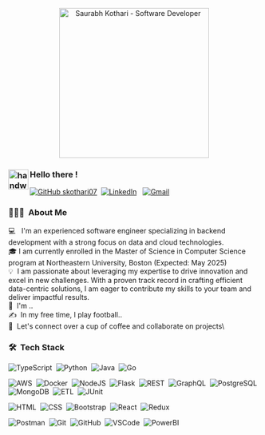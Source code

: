  <p align="center">
  <img src="https://github.com/user-attachments/assets/c2faa6ed-90b8-43d5-8b77-4e6f9e77e571" alt="Saurabh Kothari - Software Developer" height="300" width="auto" />
</p>

### <img alt="handwavegif" src="https://user-images.githubusercontent.com/39513876/112366216-8cfe7400-8cfe-11eb-8116-7d3dbae20e97.gif" width='40' align="left"/> Hello there !
[![GitHub skothari07](https://img.shields.io/github/followers/skothari07?label=follow&style=social)](https://github.com/skothari07)&nbsp;
<a href="https://www.linkedin.com/in/saurabh-kothari110599/"><img alt="LinkedIn" src="https://img.shields.io/badge/linkedin%20-%230077B5.svg?&style=flat&logo=linkedin&logoColor=white"/></a> &nbsp;
<a href="mailto:kothari.sau@northeastern.edu"><img alt="Gmail" src="https://img.shields.io/badge/Gmail-D14836?style=flat&logo=gmail&logoColor=white" /></a> &nbsp;

### 👨🏻‍💻 &nbsp;About Me

💻 &nbsp; I'm an experienced software engineer specializing in backend development with a strong focus on data and cloud technologies. \
🎓&nbsp;I am currently enrolled in the Master of Science in Computer Science program at Northeastern University, Boston (Expected: May 2025) \
💡 &nbsp;I am passionate about leveraging my expertise to drive innovation and excel in new challenges. With a proven track record in crafting efficient data-centric solutions, I am eager to contribute my skills to your team and deliver impactful results.\
🌱 &nbsp;I'm ..\
✍️ &nbsp;In my free time, I play football..\
💬 &nbsp;Let's connect over a cup of coffee and collaborate on projects\


### 🛠 &nbsp;Tech Stack
![TypeScript](https://img.shields.io/badge/-TypeScript-007ACC?style=flat&logo=typescript&logoColor=white)&nbsp;
![Python](https://img.shields.io/badge/-Python-306998?style=flat&logo=python&logoColor=white)&nbsp;
![Java](https://img.shields.io/badge/-Java-007396?style=flat&logo=java&logoColor=white)&nbsp;
![Go](https://img.shields.io/badge/-Go-00ADD8?style=flat&logo=go&logoColor=white)&nbsp;

![AWS](https://img.shields.io/badge/-AWS-232F3E?style=flat&logo=amazonaws&logoColor=white)&nbsp;
![Docker](https://img.shields.io/badge/-Docker-0db7ed?style=flat&logo=docker&logoColor=white)&nbsp;
![NodeJS](https://img.shields.io/badge/-NodeJS-003300?style=flat&logo=node.js&logoColor=white)&nbsp;
![Flask](https://img.shields.io/badge/-Flask-000000?style=flat&logo=flask&logoColor=white)&nbsp;
![REST](https://img.shields.io/badge/-REST-7F7F7F?style=flat&logo=rest&logoColor=white)&nbsp;
![GraphQL](https://img.shields.io/badge/-GraphQL-E10098?style=flat&logo=graphql&logoColor=white)&nbsp;
![PostgreSQL](https://img.shields.io/badge/-PostgreSQL-003B6F?style=flat&logo=postgresql&logoColor=white)&nbsp;
![MongoDB](https://img.shields.io/badge/-MongoDB-47A048?style=flat&logo=mongodb&logoColor=white)&nbsp;
![ETL](https://img.shields.io/badge/-ETL-6C63FF?style=flat&logo=apache&logoColor=white)&nbsp;
![JUnit](https://img.shields.io/badge/-JUnit-25A162?style=flat&logo=junit&logoColor=white)&nbsp;

![HTML](https://img.shields.io/badge/-HTML-E44D26?style=flat&logo=html5&logoColor=white)&nbsp;
![CSS](https://img.shields.io/badge/-CSS-263CE7?style=flat&logo=css3&logoColor=white)&nbsp;
![Bootstrap](https://img.shields.io/badge/-Bootstrap-563D7C?style=flat&logo=bootstrap&logoColor=white)&nbsp;
![React](https://img.shields.io/badge/-React-20232A?style=flat&logo=react&logoColor=61DAFB)&nbsp;
![Redux](https://img.shields.io/badge/-Redux-764ABC?style=flat&logo=redux&logoColor=white)&nbsp;

![Postman](https://img.shields.io/badge/-Postman-FF6C37?style=flat&logo=postman&logoColor=white)&nbsp;
![Git](https://img.shields.io/badge/-Git-F05032?style=flat&logo=git&logoColor=white)&nbsp;
![GitHub](https://img.shields.io/badge/-GitHub-181717?style=flat&logo=github&logoColor=white)&nbsp;
![VSCode](https://img.shields.io/badge/-VSCode-007ACC?style=flat&logo=visual-studio-code&logoColor=white)&nbsp;
![PowerBI](https://img.shields.io/badge/-Power_BI-EDC32B?style=flat&logo=powerbi&logoColor=white)&nbsp;
